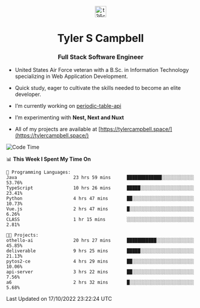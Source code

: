 <p align="center">
<a href="https://www.linkedin.com/in/t36campbell" target="blank"><img align="center" src="https://ik.imagekit.io/t36campbell/Portfolio/linkedin.png.original_m8bbGgPh6.png" alt="t36campbell" height="30" width="30" /></a>
</p>
<h1 align="center">Tyler S Campbell</h1>
<h3 align="center">Full Stack Software Engineer</h3>

* United States Air Force veteran with a B.Sc. in Information Technology specializing in Web Application Development. 

* Quick study, eager to cultivate the skills needed to become an elite developer.

* I’m currently working on [periodic-table-api](https://github.com/t36campbell/periodic-table-api)

* I’m experimenting with **Nest, Next and Nuxt**

* All of my projects are available at [https://tylercampbell.space/](https://tylercampbell.space/)

<!--START_SECTION:waka-->
![Code Time](http://img.shields.io/badge/Code%20Time-1%2C920%20hrs%2041%20mins-blue)

📊 **This Week I Spent My Time On** 

```text
💬 Programming Languages: 
Java                     23 hrs 59 mins      █████████████░░░░░░░░░░░░   53.76% 
TypeScript               10 hrs 26 mins      █████░░░░░░░░░░░░░░░░░░░░   23.41% 
Python                   4 hrs 47 mins       ██░░░░░░░░░░░░░░░░░░░░░░░   10.73% 
Vue.js                   2 hrs 47 mins       █░░░░░░░░░░░░░░░░░░░░░░░░   6.26% 
CLASS                    1 hr 15 mins        ░░░░░░░░░░░░░░░░░░░░░░░░░   2.81%

🐱‍💻 Projects: 
othello-ai               20 hrs 27 mins      ███████████░░░░░░░░░░░░░░   45.85% 
deliverable              9 hrs 25 mins       █████░░░░░░░░░░░░░░░░░░░░   21.13% 
pytos2-ce                4 hrs 29 mins       ██░░░░░░░░░░░░░░░░░░░░░░░   10.06% 
api-server               3 hrs 22 mins       ██░░░░░░░░░░░░░░░░░░░░░░░   7.56% 
a6                       2 hrs 32 mins       █░░░░░░░░░░░░░░░░░░░░░░░░   5.68%

```


 Last Updated on 17/10/2022 23:22:24 UTC
<!--END_SECTION:waka-->
